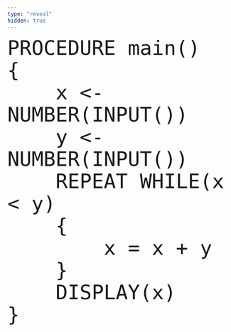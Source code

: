 ```yaml
---
type: "reveal"
hidden: true
---
```

<section>
    <pre><code style="font-size: 45px; line-height: 50px" class="language-plaintext stretch">PROCEDURE main()
{
    x <- NUMBER(INPUT())
    y <- NUMBER(INPUT())
    REPEAT WHILE(x < y)
    {
        x = x + y
    }
    DISPLAY(x)
}
</code></pre>
</section>
